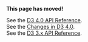 **This page has moved!**

See the [D3 4.0 API Reference](https://github.com/d3/d3/blob/master/API.md#handling-events).
<br>See the [Changes in D3 4.0](https://github.com/d3/d3/blob/master/CHANGES.md#handling-events).
<br>See the [D3 3.x API Reference](https://github.com/d3/d3-3.x-api-reference/blob/master/SVG-Events.md).
